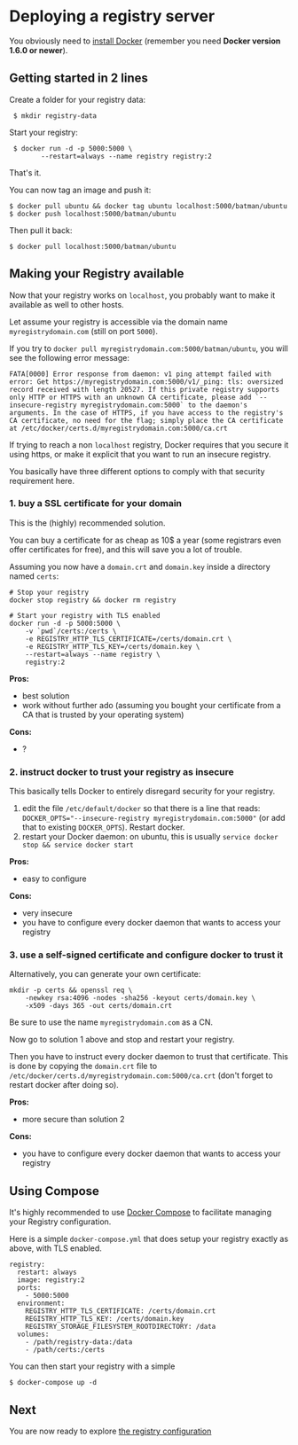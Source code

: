 <!--GITHUB
page_title: Deploying a registry server
page_description: Explains how to deploy a registry server
page_keywords: registry, service, images, repository, deploy
IGNORES-->

# Deploying a registry server

You obviously need to [install Docker](https://docs.docker.com/installation/) (remember you need **Docker version 1.6.0 or newer**).

## Getting started in 2 lines

Create a folder for your registry data:

     $ mkdir registry-data

Start your registry:

     $ docker run -d -p 5000:5000 \
     		--restart=always --name registry registry:2

That's it.

You can now tag an image and push it:

    $ docker pull ubuntu && docker tag ubuntu localhost:5000/batman/ubuntu
    $ docker push localhost:5000/batman/ubuntu

Then pull it back:

    $ docker pull localhost:5000/batman/ubuntu


## Making your Registry available

Now that your registry works on `localhost`, you probably want to make it available as well to other hosts.

Let assume your registry is accessible via the domain name `myregistrydomain.com` (still on port `5000`).

If you try to `docker pull myregistrydomain.com:5000/batman/ubuntu`, you will see the following error message:

```
FATA[0000] Error response from daemon: v1 ping attempt failed with error: Get https://myregistrydomain.com:5000/v1/_ping: tls: oversized record received with length 20527. If this private registry supports only HTTP or HTTPS with an unknown CA certificate, please add `--insecure-registry myregistrydomain.com:5000` to the daemon's arguments. In the case of HTTPS, if you have access to the registry's CA certificate, no need for the flag; simply place the CA certificate at /etc/docker/certs.d/myregistrydomain.com:5000/ca.crt
```

If trying to reach a non `localhost` registry, Docker requires that you secure it using https, or make it explicit that you want to run an insecure registry.

You basically have three different options to comply with that security requirement here.

### 1. buy a SSL certificate for your domain

This is the (highly) recommended solution.

You can buy a certificate for as cheap as 10$ a year (some registrars even offer certificates for free), and this will save you a lot of trouble.

Assuming you now have a `domain.crt` and `domain.key` inside a directory named `certs`:

```
# Stop your registry
docker stop registry && docker rm registry

# Start your registry with TLS enabled
docker run -d -p 5000:5000 \
	-v `pwd`/certs:/certs \
	-e REGISTRY_HTTP_TLS_CERTIFICATE=/certs/domain.crt \
	-e REGISTRY_HTTP_TLS_KEY=/certs/domain.key \
	--restart=always --name registry \
	registry:2
```

**Pros:**

 - best solution
 - work without further ado (assuming you bought your certificate from a CA that is trusted by your operating system)

**Cons:**

 - ?

### 2. instruct docker to trust your registry as insecure

This basically tells Docker to entirely disregard security for your registry.

1. edit the file `/etc/default/docker` so that there is a line that reads: `DOCKER_OPTS="--insecure-registry myregistrydomain.com:5000"` (or add that to existing `DOCKER_OPTS`). Restart docker.
2. restart your Docker daemon: on ubuntu, this is usually `service docker stop && service docker start`

**Pros:**

 - easy to configure
 
**Cons:**
 
 - very insecure
 - you have to configure every docker daemon that wants to access your registry 
  
### 3. use a self-signed certificate and configure docker to trust it

Alternatively, you can generate your own certificate:

```
mkdir -p certs && openssl req \
	-newkey rsa:4096 -nodes -sha256 -keyout certs/domain.key \
	-x509 -days 365 -out certs/domain.crt
```

Be sure to use the name `myregistrydomain.com` as a CN.

Now go to solution 1 above and stop and restart your registry.

Then you have to instruct every docker daemon to trust that certificate. This is done by copying the `domain.crt` file to `/etc/docker/certs.d/myregistrydomain.com:5000/ca.crt` (don't forget to restart docker after doing so).

**Pros:**

 - more secure than solution 2

**Cons:**

 - you have to configure every docker daemon that wants to access your registry

## Using Compose

It's highly recommended to use [Docker Compose](https://docs.docker.com/compose/) to facilitate managing your Registry configuration.

Here is a simple `docker-compose.yml` that does setup your registry exactly as above, with TLS enabled.

```
registry:
  restart: always
  image: registry:2
  ports:
    - 5000:5000
  environment:
    REGISTRY_HTTP_TLS_CERTIFICATE: /certs/domain.crt
    REGISTRY_HTTP_TLS_KEY: /certs/domain.key
    REGISTRY_STORAGE_FILESYSTEM_ROOTDIRECTORY: /data
  volumes:
    - /path/registry-data:/data
    - /path/certs:/certs
```

You can then start your registry with a simple

    $ docker-compose up -d


## Next

You are now ready to explore [the registry configuration](configuration.md)
